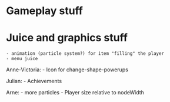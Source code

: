 # Gameplay stuff

# Juice and graphics stuff
    - animation (particle system?) for item "filling" the player
    - menu juice


Anne-Victoria:
    - Icon for change-shape-powerups

Julian: 
    - Achievements

Arne: 
    - more particles
    - Player size relative to nodeWidth